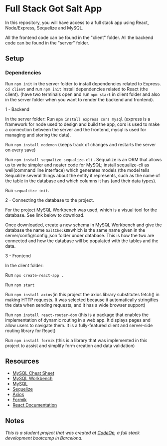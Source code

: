 # Full Stack Got Salt App

In this repository, you will have access to a full stack app using React, Node/Express, Sequelize and MySQL.

All the frontend code can be found in the "client" folder.
All the backend code can be found in the "server" folder.

## Setup

### Dependencies

Run `npm init` in the server folder to install dependencies related to Express.
`cd client` and run `npm init` install dependencies related to React (the client).
(have two terminals open and run `npm start` in client folder and also in the server folder when you want to render the backend and frontend).

1 - Backend

In the server folder:
Run `npm install express cors mysql` (express is a framework for node used to design and build the app, cors is used to make a connection between the server and the frontend, mysql is used for managing and storing the data).

Run `npm install nodemon` (keeps track of changes and restarts the server on every save)

Run `npm install sequalize sequalize-cli` . Sequalize is an ORM that allows us to write simpler and neater code for MySQL; install sequalize-cli as well(command line interface) which generates models (the model tells Sequalize several things about the entity it represents, such as the name of the table in the database and which columns it has (and their data types).

Run `sequalitze init`.

2 - Connecting the database to the project.

For the project MySQL Workbench was used, which is a visual tool for the database. See link below to download.

Once downloaded, create a new schema in MySQL Workbench and give the database the name `SaltCheckDB`which is the same name given in the server/config/config.json folder under database. This is how the two are connected and how the database will be populated with the tables and the data.

3 - Frontend

In the client folder:

Run `npx create-react-app .`

Run `npm start`

Run `npm install axios`(in this project the axios library substitutes fetch() in making HTTP requests. It was selected because it automatically stringifies the data when sending requests, and it has a wide browser support)

Run `npm install react-router-dom` (this is a package that enables the implementation of dynamic routing in a web app. It displays pages and allow users to navigate them. It is a fully-featured client and server-side routing library for React)

Run `npm install formik` (this is a library that was implemented in this project to assist and simplify form creation and data validation)

## Resources

- [MySQL Cheat Sheet](http://www.mysqltutorial.org/mysql-cheat-sheet.aspx)
- [MySQL Workbench](https://www.mysql.com/products/workbench)
- [MySQL](https://dev.mysql.com/doc/refman/8.0/en/database-use.html)
- [Sequelize](https://sequelize.org/docs/v6/core-concepts/model-basics)
- [Axios](https://axios-http.com/docs/intro)
- [Formik](https://formik.org/docs/overview)
- [React Documentation](https://reactjs.org/docs/hello-world.html)


## Notes

_This is a student project that was created at [CodeOp](http://CodeOp.tech), a full stack development bootcamp in Barcelona._